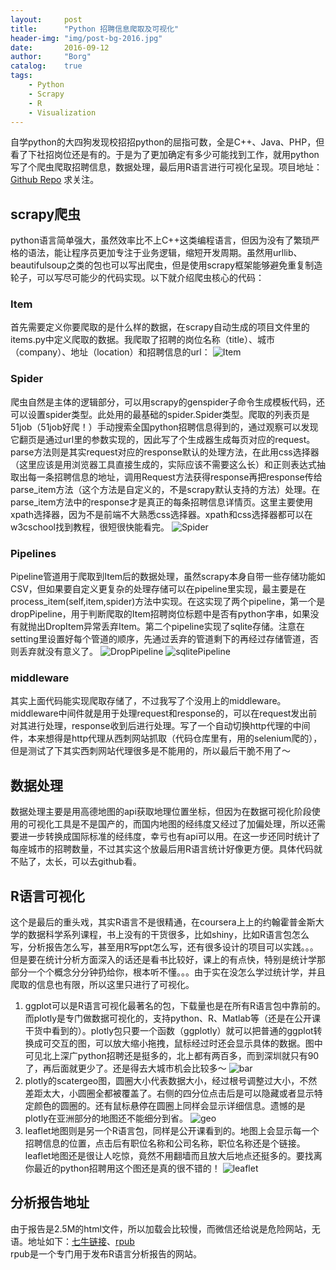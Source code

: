 ```yaml
---
layout: 	post
title:		"Python 招聘信息爬取及可视化"
header-img:	"img/post-bg-2016.jpg"
date:		2016-09-12
author: 	"Borg"
catalog:	true
tags:
    - Python
    - Scrapy
    - R
    - Visualization
---
```


自学python的大四狗发现校招招python的屈指可数，全是C++、Java、PHP，但看了下社招岗位还是有的。于是为了更加确定有多少可能找到工作，就用python写了个爬虫爬取招聘信息，数据处理，最后用R语言进行可视化呈现。项目地址：[Github Repo](https://github.com/BigBorg/Scrapy-playground) 求关注。

## scrapy爬虫
python语言简单强大，虽然效率比不上C++这类编程语言，但因为没有了繁琐严格的语法，能让程序员更加专注于业务逻辑，缩短开发周期。虽然用urllib、beautifulsoup之类的包也可以写出爬虫，但是使用scrapy框架能够避免重复制造轮子，可以写尽可能少的代码实现。以下就介绍爬虫核心的代码：

### Item
首先需要定义你要爬取的是什么样的数据，在scrapy自动生成的项目文件里的items.py中定义爬取的数据。我爬取了招聘的岗位名称（title）、城市（company）、地址（location）和招聘信息的url：
![Item](http://7xshuq.com1.z0.glb.clouddn.com//githubrepo/scrapy/Item.png)

### Spider
爬虫自然是主体的逻辑部分，可以用scrapy的genspider子命令生成模板代码，还可以设置spider类型。此处用的最基础的spider.Spider类型。爬取的列表页是51job（51job好爬！）手动搜索全国python招聘信息得到的，通过观察可以发现它翻页是通过url里的参数实现的，因此写了个生成器生成每页对应的request。parse方法则是其实request对应的response默认的处理方法，在此用css选择器（这里应该是用浏览器工具直接生成的，实际应该不需要这么长）和正则表达式抽取出每一条招聘信息的地址，调用Request方法获得response再把response传给parse_item方法（这个方法是自定义的，不是scrapy默认支持的方法）处理。在parse_item方法中的response才是真正的每条招聘信息详情页。这里主要使用xpath选择器，因为不是前端不大熟悉css选择器。xpath和css选择器都可以在w3cschool找到教程，很短很快能看完。
![Spider](http://7xshuq.com1.z0.glb.clouddn.com//githubrepo/scrapy/spider.png)

### Pipelines
Pipeline管道用于爬取到Item后的数据处理，虽然scrapy本身自带一些存储功能如CSV，但如果要自定义更复杂的处理存储可以在pipeline里实现，最主要是在process_item(self,item,spider)方法中实现。在这实现了两个pipeline，第一个是dropPipeline，用于判断爬取的Item招聘岗位标题中是否有python字串，如果没有就抛出DropItem异常丢弃Item。第二个pipeline实现了sqlite存储。注意在setting里设置好每个管道的顺序，先通过丢弃的管道剩下的再经过存储管道，否则丢弃就没有意义了。
![DropPipeline](http://7xshuq.com1.z0.glb.clouddn.com//githubrepo/scrapy/dropPipieline.png)
![sqlitePipeline](http://7xshuq.com1.z0.glb.clouddn.com//githubrepo/scrapy/sqlitePipeline.png)

### middleware
其实上面代码能实现爬取存储了，不过我写了个没用上的middleware。middleware中间件就是用于处理request和response的，可以在request发出前对其进行处理，response收到后进行处理。写了一个自动切换http代理的中间件，本来想得是http代理从西刺网站抓取（代码仓库里有，用的selenium爬的），但是测试了下其实西刺网站代理很多是不能用的，所以最后干脆不用了～

## 数据处理
数据处理主要是用高德地图的api获取地理位置坐标，但因为在数据可视化阶段使用的可视化工具是不是国产的，而国内地图的经纬度又经过了加偏处理，所以还需要进一步转换成国际标准的经纬度，幸亏也有api可以用。在这一步还同时统计了每座城市的招聘数量，不过其实这个放最后用R语言统计好像更方便。具体代码就不贴了，太长，可以去github看。

## R语言可视化
这个是最后的重头戏，其实R语言不是很精通，在coursera上上的约翰霍普金斯大学的数据科学系列课程，书上没有的干货很多，比如shiny，比如R语言包怎么写，分析报告怎么写，甚至用R写ppt怎么写，还有很多设计的项目可以实践。。。但是要在统计分析方面深入的话还是看书比较好，课上的有点快，特别是统计学那部分一个个概念分分钟扔给你，根本听不懂。。。由于实在没怎么学过统计学，并且爬取的信息也有限，所以这里只进行了可视化。

1. ggplot可以是R语言可视化最著名的包，下载量也是在所有R语言包中靠前的。而plotly是专门做数据可视化的，支持python、R、Matlab等（还是在公开课干货中看到的）。plotly包只要一个函数（ggplotly）就可以把普通的ggplot转换成可交互的图，可以放大缩小拖拽，鼠标经过时还会显示具体的数据。图中可见北上深广python招聘还是挺多的，北上都有两百多，而到深圳就只有90了，再后面就更少了。还是得去大城市机会比较多～
![bar](https://github.com/BigBorg/Scrapy-playground/raw/master/R-visualization/img/bar.png)
2. plotly的scatergeo图，圆圈大小代表数据大小，经过根号调整过大小，不然差距太大，小圆圈全都被覆盖了。右侧的四分位点击后是可以隐藏或者显示特定颜色的圆圈的。还有鼠标悬停在圆圈上同样会显示详细信息。遗憾的是plotly在亚洲部分的地图还不能细分到省。
![geo](https://github.com/BigBorg/Scrapy-playground/raw/master/R-visualization/img/geo.png)
3. leaflet地图则是另一个R语言包，同样是公开课看到的。地图上会显示每一个招聘信息的位置，点击后有职位名称和公司名称，职位名称还是个链接。leaflet地图还是很让人吃惊，竟然不用翻墙而且放大后地点还挺多的。要找离你最近的python招聘用这个图还是真的很不错的！
![leaflet](https://github.com/BigBorg/Scrapy-playground/raw/master/R-visualization/img/leaflet.png)  

## 分析报告地址
由于报告是2.5M的html文件，所以加载会比较慢，而微信还给说是危险网站，无语。地址如下：[七牛链接](http://7xshuq.com1.z0.glb.clouddn.com//githubrepo/scrapy/RAnalysis.html)、[rpub](http://rpubs.com/Borg/208385)  
rpub是一个专门用于发布R语言分析报告的网站。
